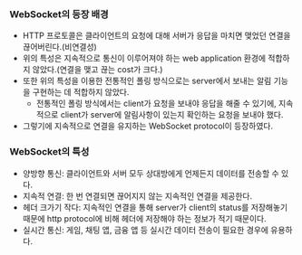 ### WebSocket의 등장 배경
- HTTP 프로토콜은 클라이언트의 요청에 대해 서버가 응답을 마치면 맺었던 연결을 끊어버린다.(비연결성)
- 위의 특성은 지속적으로 통신이 이루어져야 하는 web application 환경에 적합하지 않았다.(연결을 맺고 끊는 cost가 크다.)
- 또한 위의 특성을 이용한 전통적인 폴링 방식으로는 server에서 보내는 알림 기능을 구현하는 데 적합하지 않았다.
  + 전통적인 폴링 방식에서는 client가 요청을 보내야 응답을 해줄 수 있기에, 지속적으로 client가 server에 알림사항이 있는지 확인하는 요청을 보내야 했다.
- 그렇기에 지속적으로 연결을 유지하는 WebSocket protocol이 등장하였다.

### WebSocket의 특성
- 양방향 통신: 클라이언트와 서버 모두 상대방에게 언제든지 데이터를 전송할 수 있다.
- 지속적 연결: 한 번 연결되면 끊어지지 않는 지속적인 연결을 제공한다.
- 헤더 크가기 작다: 지속적인 연결을 통해 server가 client의 status를 저장해놓기 때문에 http protocol에 비해 헤더에 저장해야 하는 정보가 적기 때문이다.
- 실시간 통신: 게임, 채팅 앱, 금융 앱 등 실시간 데이터 전송이 필요한 경우에 유용하다. 
